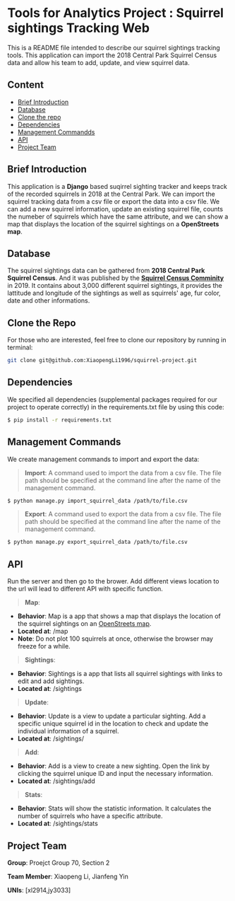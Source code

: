 # Tools for Analytics Project : Squirrel sightings Tracking Web

This is a README file intended to describe our squirrel sightings tracking tools. This application can import the 2018 Central Park Squirrel Census data and allow his team to add, update, and view squirrel data. 

## Content
- [Brief Introduction](#heading)
- [Database](#heading-2)
- [Clone the repo](#heading-3)
- [Dependencies](#heading-4)
- [Management Commandds](#heading-5)
- [API](#heading-6)
- [Project Team](#heading-7)


<a name="heading"></a>
## Brief Introduction

This application is a **Django** based suqirrel sighting tracker and keeps track of the recorded squirrels in 2018 at the Central Park. We can import the squirrel tracking data from a csv file or export the data into a csv file. We can add a new squirrel information, update an existing squirrel file, counts the numeber of squirrels which have the same attribute, and we can show a map that displays the location of the squirrel sightings on a **OpenStreets map**.

<a name="heading-2"></a>
## Database

The squirrel sightings data can be gathered from **2018 Central Park Squirrel Census**. And it was published by the [**Squirrel Census Comminity**](https://www.thesquirrelcensus.com/) in 2019. It contains about 3,000 different squirrel sightings, it provides the lattitude and longitude of the sightings as well as squirrels' age, fur color, date and other informations.

<a name="heading-3"></a>
## Clone the Repo
For those who are interested, feel free to clone our repository by running in terminal:
```bash
git clone git@github.com:XiaopengLi1996/squirrel-project.git
```

<a name="heading-4"></a>
## Dependencies

We specified all dependencies (supplemental packages required for our project to operate correctly) in the requirements.txt file by using this code:
``` bash
$ pip install -r requirements.txt
```
<a name="heading-5"></a>
## Management Commands

We create management commands to import and export the data:

> **Import**: A command used to import the data from a csv file. The file path should be specified at the command line after the name of the management command.

```bash
$ python manage.py import_squirrel_data /path/to/file.csv
```

> **Export**: A command used to export the data from a csv file. The file path should be specified at the command line after the name of the management command. 

```bash
$ python manage.py export_squirrel_data /path/to/file.csv
```
<a name="heading-6"></a>
## API
Run the server and then go to the brower. Add different views location to the url will lead to different API with specific function.

> **Map**:  
* **Behavior**: Map is a app that shows a map that displays the location of the squirrel sightings on an [OpenStreets map](https://www.openstreetmap.org/about/).
* **Located at**: /map
* **Note**: Do not plot 100 squirrels at once, otherwise the browser may freeze for a while.
 
> **Sightings**: 
* **Behavior**: Sightings is a app that lists all squirrel sightings with links to edit and add sightings.
* **Located at**: /sightings
 
> **Update**: 
* **Behavior**: Update is a view to update a particular sighting. Add a specific unique squirrel id in the location to check and update the individual information of a squirrel.
* **Located at**: /sightings/<unique-squirrel-id>
 
> **Add**: 
* **Behavior**: Add is a view to create a new sighting. Open the link by clicking the squirrel unique ID and input the necessary information.
* **Located at**: /sightings/add
 
> **Stats**: 
* **Behavior**: Stats will show the statistic information. It calculates the number of squirrels who have a specific attribute. 
* **Located at**: /sightings/stats

<a name="heading-7"></a>
## Project Team

**Group**: Proejct Group 70, Section 2      

**Team Member**: Xiaopeng Li,  Jianfeng Yin 

**UNIs**: [xl2914,jy3033]


